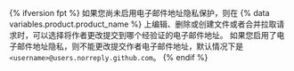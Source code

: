 {% ifversion fpt %}
如果您尚未启用电子邮件地址隐私保护，则在
{% data variables.product.product_name %} 上编辑、删除或创建文件或者合并拉取请求时，可以选择将作者更改提交到哪个经验证的电子邮件地址。 如果您启用了电子邮件地址隐私，则不能更改提交作者电子邮件地址，默认情况下是 `<username>@users.norreply.github.com`。
{% endif %}
